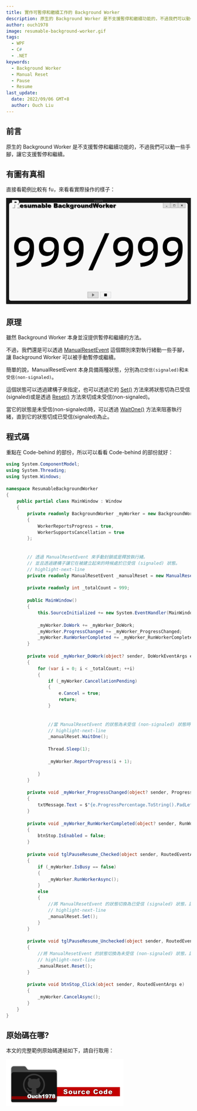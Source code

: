 ```yaml
---
title: 實作可暫停和繼續工作的 Background Worker
description: 原生的 Background Worker 是不支援暫停和繼續功能的，不過我們可以動一些手腳，讓它支援暫停和繼續。
author: ouch1978
image: resumable-background-worker.gif
tags:
  - WPF
  - C#
  - .NET
keywords:
  - Background Worker
  - Manual Reset
  - Pause
  - Resume
last_update:
  date: 2022/09/06 GMT+8
  author: Ouch Liu
---
```


## 前言

原生的 Background Worker 是不支援暫停和繼續功能的，不過我們可以動一些手腳，讓它支援暫停和繼續。

## 有圖有真相

直接看範例比較有 fu，來看看實際操作的樣子：

![實際操作範例](resumable-background-worker.gif "Resumable background worker sample")

## 原理

雖然 Background Worker 本身並沒提供暫停和繼續的方法。

不過，我們還是可以透過 [ManualResetEvent](https://docs.microsoft.com/en-us/dotnet/api/system.threading.manualresetevent?view=net-6.0 "ManualResetEvent") 這個類別來對執行緒動一些手腳，讓 Background Worker 可以被手動暫停或繼續。

簡單的說，ManualResetEvent 本身具備兩種狀態，分別為`已受信(signaled)`和`未受信(non-signaled)`。

這個狀態可以透過建構子來指定，也可以透過它的 [Set()](https://docs.microsoft.com/en-us/dotnet/api/system.threading.eventwaithandle.set?view=net-6.0#system-threading-eventwaithandle-set "ManualResetEvent.Set()") 方法來將狀態切為已受信(signaled)或是透過 [Reset()](https://docs.microsoft.com/en-us/dotnet/api/system.threading.eventwaithandle.reset?view=net-6.0#system-threading-eventwaithandle-reset "ManualResetEvent.Reset()") 方法來切成未受信(non-signaled)。

當它的狀態是未受信(non-signaled)時，可以透過 [WaitOne()](https://docs.microsoft.com/en-us/dotnet/api/system.threading.waithandle.waitone?view=net-6.0#system-threading-waithandle-waitone "ManualResetEvent.WaitOne()") 方法來阻塞執行緒，直到它的狀態切成已受信(signaled)為止。

## 程式碼

重點在 Code-behind 的部份，所以可以看看 Code-behind 的部份就好：

```csharp title="MainWindow.xaml.cs"
using System.ComponentModel;
using System.Threading;
using System.Windows;

namespace ResumableBackgroundWorker
{
    public partial class MainWindow : Window
    {
        private readonly BackgroundWorker _myWorker = new BackgroundWorker
        {
            WorkerReportsProgress = true,
            WorkerSupportsCancellation = true
        };


        // 透過 ManualResetEvent 來手動封鎖或是釋放執行緖。
        // 並且透過建構子讓它在被建立起來的時候處於已受信 (signaled) 狀態。
        // highlight-next-line
        private readonly ManualResetEvent _manualReset = new ManualResetEvent(true);

        private readonly int _totalCount = 999;

        public MainWindow()
        {
            this.SourceInitialized += new System.EventHandler(MainWindow_SourceInitialized);

            _myWorker.DoWork += _myWorker_DoWork;
            _myWorker.ProgressChanged += _myWorker_ProgressChanged;
            _myWorker.RunWorkerCompleted += _myWorker_RunWorkerCompleted;
        }

        private void _myWorker_DoWork(object? sender, DoWorkEventArgs e)
        {
            for (var i = 0; i < _totalCount; ++i)
            {
                if (_myWorker.CancellationPending)
                {
                    e.Cancel = true;
                    return;
                }


                //當 ManualResetEvent 的狀態為未受信 (non-signaled) 狀態時會阻塞執行緒。
                // highlight-next-line
                _manualReset.WaitOne();

                Thread.Sleep(1);

                _myWorker.ReportProgress(i + 1);

            }
        }

        private void _myWorker_ProgressChanged(object? sender, ProgressChangedEventArgs e)
        {
            txtMessage.Text = $"{e.ProgressPercentage.ToString().PadLeft(_totalCount.ToString().Length)}/{_totalCount}";
        }

        private void _myWorker_RunWorkerCompleted(object? sender, RunWorkerCompletedEventArgs e)
        {
            btnStop.IsEnabled = false;
        }

        private void tglPauseResume_Checked(object sender, RoutedEventArgs e)
        {
            if (_myWorker.IsBusy == false)
            {
                _myWorker.RunWorkerAsync();
            }
            else
            {
                //將 ManualResetEvent 的狀態切換為已受信 (signaled) 狀態，讓它在呼叫 WaitOne() 方法時讓執行緒繼續執行。
                // highlight-next-line
                _manualReset.Set();
            }
        }

        private void tglPauseResume_Unchecked(object sender, RoutedEventArgs e)
        {
            //將 ManualResetEvent 的狀態切換為未受信 (non-signaled) 狀態，讓它在呼叫 WaitOne() 方法時阻擋執行緒繼續執行。
            // highlight-next-line
            _manualReset.Reset();
        }

        private void btnStop_Click(object sender, RoutedEventArgs e)
        {
            _myWorker.CancelAsync();
        }
    }
}
```

## 原始碼在哪?

本文的完整範例原始碼連結如下，請自行取用：

[![Sample](/img/source-code.png)](https://github.com/Ouch1978/wpf-resumable-background-worker "WPF resumable background worker")

